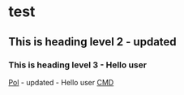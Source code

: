 # test
## This is heading level 2 - updated
### This is heading level 3 - Hello user

[Pol](./pol.md) - updated - Hello user
[CMD](./cmd.sh)
